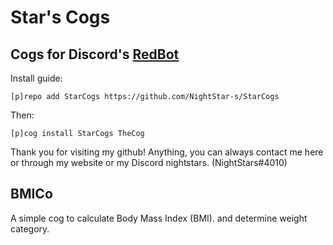# Star's Cogs
## Cogs for Discord's [RedBot](https://github.com/Cog-Creators/Red-DiscordBot)

Install guide:

`[p]repo add StarCogs https://github.com/NightStar-s/StarCogs`

Then:

`[p]cog install StarCogs TheCog`

Thank you for visiting my github! Anything, you can always contact me here or through my website or my Discord nightstars. (NightStars#4010)

## BMICo

A simple cog to calculate Body Mass Index (BMI). and determine weight category.
